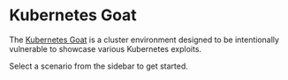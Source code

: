 # Kubernetes Goat

The [Kubernetes Goat](https://github.com/madhuakula/kubernetes-goat/tree/master) is a cluster environment designed to be intentionally vulnerable to showcase various Kubernetes exploits.

Select a scenario from the sidebar to get started.

